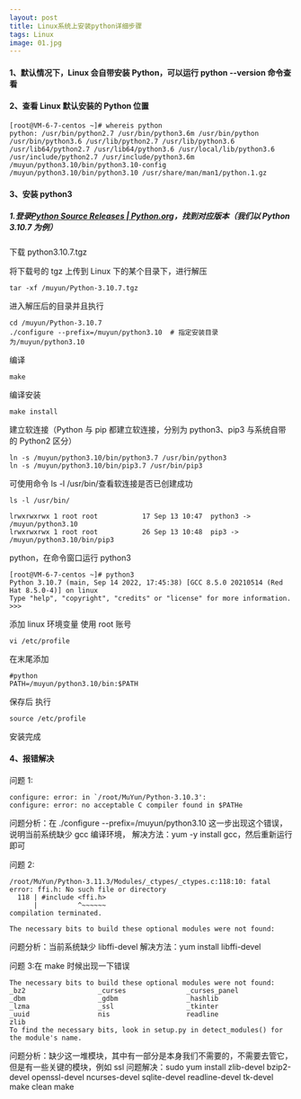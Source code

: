 ```yaml
---
layout: post
title: Linux系统上安装python详细步骤
tags: Linux
image: 01.jpg
---
```


#### 1、默认情况下，Linux 会自带安装 Python，可以运行 python --version 命令查看

#### 2、查看 Linux 默认安装的 Python 位置

```shell
[root@VM-6-7-centos ~]# whereis python
python: /usr/bin/python2.7 /usr/bin/python3.6m /usr/bin/python /usr/bin/python3.6 /usr/lib/python2.7 /usr/lib/python3.6 /usr/lib64/python2.7 /usr/lib64/python3.6 /usr/local/lib/python3.6 /usr/include/python2.7 /usr/include/python3.6m /muyun/python3.10/bin/python3.10-config /muyun/python3.10/bin/python3.10 /usr/share/man/man1/python.1.gz
```

#### 3、安装 python3

##### 1.登录[Python Source Releases | Python.org](https://www.python.org/downloads/source/)，找到对应版本（我们以 Python 3.10.7 为例）

下载 python3.10.7.tgz

将下载号的 tgz 上传到 Linux 下的某个目录下，进行解压

```shell
tar -xf /muyun/Python-3.10.7.tgz
```

进入解压后的目录并且执行

```shell
cd /muyun/Python-3.10.7
./configure --prefix=/muyun/python3.10  # 指定安装目录为/muyun/python3.10
```

编译

```shell
make
```

编译安装

```shell
make install
```

建立软连接（Python 与 pip 都建立软连接，分别为 python3、pip3 与系统自带的 Python2 区分）

```shell
ln -s /muyun/python3.10/bin/python3.7 /usr/bin/python3
ln -s /muyun/python3.10/bin/pip3.7 /usr/bin/pip3
```

可使用命令 ls -l /usr/bin/查看软连接是否已创建成功

```shell
ls -l /usr/bin/

lrwxrwxrwx 1 root root           17 Sep 13 10:47  python3 -> /muyun/python3.10
lrwxrwxrwx 1 root root           26 Sep 13 10:48  pip3 -> /muyun/python3.10/bin/pip3

```

python，在命令窗口运行 python3

```shell
[root@VM-6-7-centos ~]# python3
Python 3.10.7 (main, Sep 14 2022, 17:45:38) [GCC 8.5.0 20210514 (Red Hat 8.5.0-4)] on linux
Type "help", "copyright", "credits" or "license" for more information.
>>>

```

添加 linux 环境变量 使用 root 账号

```shell
vi /etc/profile
```

在末尾添加

```shell
#python
PATH=/muyun/python3.10/bin:$PATH
```

保存后 执行

```shell
source /etc/profile
```

安装完成

#### 4、报错解决

问题 1:

```shell
configure: error: in `/root/MuYun/Python-3.10.3':
configure: error: no acceptable C compiler found in $PATHe
```

问题分析：在 ./configure --prefix=/muyun/python3.10 这一步出现这个错误，说明当前系统缺少 gcc 编译环境，
解决方法：yum -y install gcc，然后重新运行即可

问题 2:

```shell
/root/MuYun/Python-3.11.3/Modules/_ctypes/_ctypes.c:118:10: fatal error: ffi.h: No such file or directory
  118 | #include <ffi.h>
      |          ^~~~~~~
compilation terminated.

The necessary bits to build these optional modules were not found:
```

问题分析：当前系统缺少 libffi-devel
解决方法：yum install libffi-devel

问题 3:在 make 时候出现一下错误

```shell
The necessary bits to build these optional modules were not found:
_bz2                  _curses               _curses_panel
_dbm                  _gdbm                 _hashlib
_lzma                 _ssl                  _tkinter
_uuid                 nis                   readline
zlib
To find the necessary bits, look in setup.py in detect_modules() for the module's name.
```

问题分析：缺少这一堆模块，其中有一部分是本身我们不需要的，不需要去管它，但是有一些关键的模块，例如 ssl
问题解决：sudo yum install zlib-devel bzip2-devel openssl-devel ncurses-devel sqlite-devel readline-devel tk-devel
make clean
make
